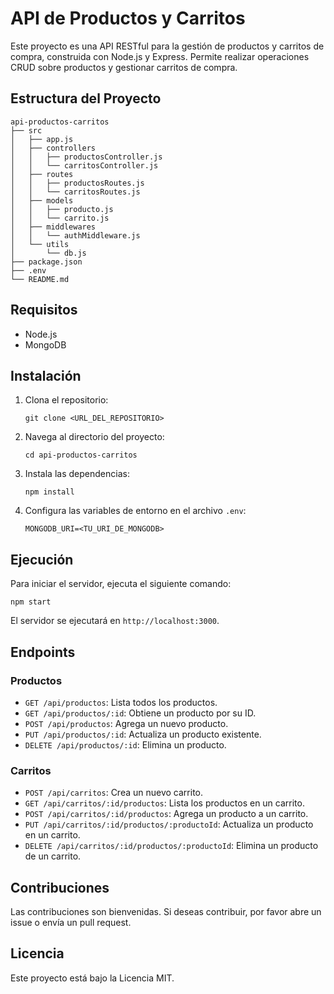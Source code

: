 # API de Productos y Carritos

Este proyecto es una API RESTful para la gestión de productos y carritos de compra, construida con Node.js y Express. Permite realizar operaciones CRUD sobre productos y gestionar carritos de compra.

## Estructura del Proyecto

```
api-productos-carritos
├── src
│   ├── app.js
│   ├── controllers
│   │   ├── productosController.js
│   │   └── carritosController.js
│   ├── routes
│   │   ├── productosRoutes.js
│   │   └── carritosRoutes.js
│   ├── models
│   │   ├── producto.js
│   │   └── carrito.js
│   ├── middlewares
│   │   └── authMiddleware.js
│   └── utils
│       └── db.js
├── package.json
├── .env
└── README.md
```

## Requisitos

- Node.js
- MongoDB

## Instalación

1. Clona el repositorio:
   ```
   git clone <URL_DEL_REPOSITORIO>
   ```
2. Navega al directorio del proyecto:
   ```
   cd api-productos-carritos
   ```
3. Instala las dependencias:
   ```
   npm install
   ```
4. Configura las variables de entorno en el archivo `.env`:
   ```
   MONGODB_URI=<TU_URI_DE_MONGODB>
   ```

## Ejecución

Para iniciar el servidor, ejecuta el siguiente comando:
```
npm start
```

El servidor se ejecutará en `http://localhost:3000`.

## Endpoints

### Productos

- `GET /api/productos`: Lista todos los productos.
- `GET /api/productos/:id`: Obtiene un producto por su ID.
- `POST /api/productos`: Agrega un nuevo producto.
- `PUT /api/productos/:id`: Actualiza un producto existente.
- `DELETE /api/productos/:id`: Elimina un producto.

### Carritos

- `POST /api/carritos`: Crea un nuevo carrito.
- `GET /api/carritos/:id/productos`: Lista los productos en un carrito.
- `POST /api/carritos/:id/productos`: Agrega un producto a un carrito.
- `PUT /api/carritos/:id/productos/:productoId`: Actualiza un producto en un carrito.
- `DELETE /api/carritos/:id/productos/:productoId`: Elimina un producto de un carrito.

## Contribuciones

Las contribuciones son bienvenidas. Si deseas contribuir, por favor abre un issue o envía un pull request.

## Licencia

Este proyecto está bajo la Licencia MIT.